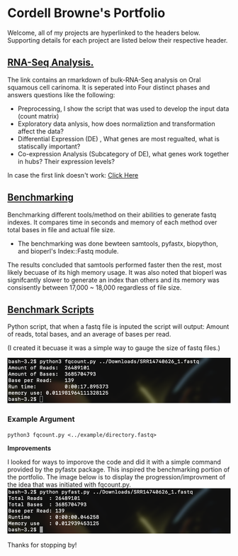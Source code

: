 # Cordell Browne's Portfolio

Welcome, all of my projects are hyperlinked to the headers below. Supporting details for each project are listed below their respective header.

## [RNA-Seq Analysis.](https://c0rd3ll.github.io/RNAseq/)
The link contains an rmarkdown of bulk-RNA-Seq analysis on Oral squamous cell carinoma. It is seperated into Four distinct phases and answers questions like the following: 

* Preprocessing, I show the script that was used to develop the input data (count matrix) 
* Exploratory data anlysis, how does normaliztion and transformation affect the data? 
* Differential Expression (DE) , What genes are most regualted, what is statiscally important? 
* Co-expression Analysis (Subcategory of DE), what genes work together in hubs? Their expression levels? 


In case the first link doesn't work:  [Click Here](https://github.com/C0RD3LL/Portfolio/blob/main/RNA-seq.md)


## [Benchmarking](https://c0rd3ll.github.io/benchmark_page)
Benchmarking different tools/method on their abilities to generate fastq indexes. It compares time in seconds and memory of each method over total bases in file and actual file size.

* The benchmarking was done bewteen samtools, pyfastx, biopython, and bioperl's Index::Fastq module.

The results concluded that samtools performed faster then the rest, most likely becuase of its high memory usage. It was also noted that bioperl was signifcantly slower to generate an index than others and its memory was consisently between 17,000 ~ 18,000 regardless of file size.

## [Benchmark Scripts](https://github.com/C0RD3LL/Portfolio/tree/main/Benchmark%20scripts)
Python script, that when a fastq file is inputed the script will output: Amount of reads, total bases, and an average of bases per read.

(I created it becuase it was a simple way to gauge the size of fastq files.)


![alt text](https://github.com/C0RD3LL/Portfolio/blob/main/extra/Screen%20Shot%202022-01-07%20at%205.19.41%20PM.png)
### Example Argument
```
python3 fqcount.py <../example/directory.fastq>
```
**Improvements**

I looked for ways to imporove the code and did it with a simple command provided by the pyfastx package. This inspired the benchmarking portion of the portfolio. The image below is to display the progression/improvment of the idea that was initiated with fqcount.py. 
![alt text](https://github.com/C0RD3LL/Portfolio/blob/main/extra/Screen%20Shot%202022-01-07%20at%205.19.54%20PM.png)


Thanks for stopping by!
